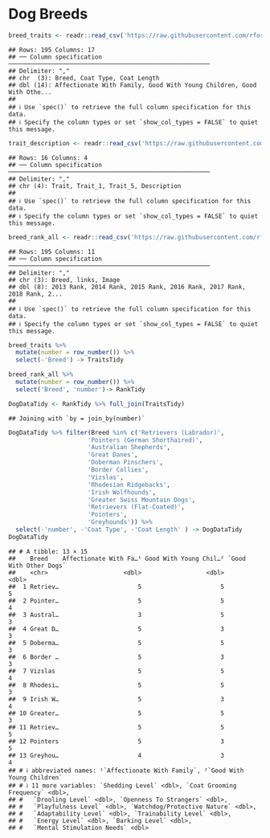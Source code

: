 Dog Breeds
================

``` r
breed_traits <- readr::read_csv('https://raw.githubusercontent.com/rfordatascience/tidytuesday/master/data/2022/2022-02-01/breed_traits.csv')
```

    ## Rows: 195 Columns: 17
    ## ── Column specification ────────────────────────────────────────────────────────
    ## Delimiter: ","
    ## chr  (3): Breed, Coat Type, Coat Length
    ## dbl (14): Affectionate With Family, Good With Young Children, Good With Othe...
    ## 
    ## ℹ Use `spec()` to retrieve the full column specification for this data.
    ## ℹ Specify the column types or set `show_col_types = FALSE` to quiet this message.

``` r
trait_description <- readr::read_csv('https://raw.githubusercontent.com/rfordatascience/tidytuesday/master/data/2022/2022-02-01/trait_description.csv')
```

    ## Rows: 16 Columns: 4
    ## ── Column specification ────────────────────────────────────────────────────────
    ## Delimiter: ","
    ## chr (4): Trait, Trait_1, Trait_5, Description
    ## 
    ## ℹ Use `spec()` to retrieve the full column specification for this data.
    ## ℹ Specify the column types or set `show_col_types = FALSE` to quiet this message.

``` r
breed_rank_all <- readr::read_csv('https://raw.githubusercontent.com/rfordatascience/tidytuesday/master/data/2022/2022-02-01/breed_rank.csv')
```

    ## Rows: 195 Columns: 11
    ## ── Column specification ────────────────────────────────────────────────────────
    ## Delimiter: ","
    ## chr (3): Breed, links, Image
    ## dbl (8): 2013 Rank, 2014 Rank, 2015 Rank, 2016 Rank, 2017 Rank, 2018 Rank, 2...
    ## 
    ## ℹ Use `spec()` to retrieve the full column specification for this data.
    ## ℹ Specify the column types or set `show_col_types = FALSE` to quiet this message.

``` r
breed_traits %>%
  mutate(number = row_number()) %>%
  select(-'Breed') -> TraitsTidy

breed_rank_all %>%
  mutate(number = row_number()) %>%
  select('Breed', 'number')-> RankTidy 

DogDataTidy <- RankTidy %>% full_join(TraitsTidy)
```

    ## Joining with `by = join_by(number)`

``` r
DogDataTidy %>% filter(Breed %in% c('Retrievers (Labrador)',
                      'Pointers (German Shorthaired)', 
                      'Australian Shepherds',
                      'Great Danes',
                      'Doberman Pinschers',
                      'Border Collies',
                      'Vizslas',
                      'Rhodesian Ridgebacks',
                      'Irish Wolfhounds',
                      'Greater Swiss Mountain Dogs',
                      'Retrievers (Flat-Coated)',
                      'Pointers',
                      'Greyhounds')) %>%
  select(-'number', -'Coat Type', -'Coat Length' ) -> DogDataTidy
DogDataTidy
```

    ## # A tibble: 13 × 15
    ##    Breed    Affectionate With Fa…¹ Good With Young Chil…² `Good With Other Dogs`
    ##    <chr>                     <dbl>                  <dbl>                  <dbl>
    ##  1 Retriev…                      5                      5                      5
    ##  2 Pointer…                      5                      5                      4
    ##  3 Austral…                      3                      5                      3
    ##  4 Great D…                      5                      3                      3
    ##  5 Doberma…                      5                      5                      3
    ##  6 Border …                      5                      3                      3
    ##  7 Vizslas                       5                      5                      4
    ##  8 Rhodesi…                      5                      5                      3
    ##  9 Irish W…                      5                      3                      4
    ## 10 Greater…                      5                      5                      3
    ## 11 Retriev…                      5                      5                      5
    ## 12 Pointers                      5                      3                      5
    ## 13 Greyhou…                      4                      3                      4
    ## # ℹ abbreviated names: ¹​`Affectionate With Family`, ²​`Good With Young Children`
    ## # ℹ 11 more variables: `Shedding Level` <dbl>, `Coat Grooming Frequency` <dbl>,
    ## #   `Drooling Level` <dbl>, `Openness To Strangers` <dbl>,
    ## #   `Playfulness Level` <dbl>, `Watchdog/Protective Nature` <dbl>,
    ## #   `Adaptability Level` <dbl>, `Trainability Level` <dbl>,
    ## #   `Energy Level` <dbl>, `Barking Level` <dbl>,
    ## #   `Mental Stimulation Needs` <dbl>
